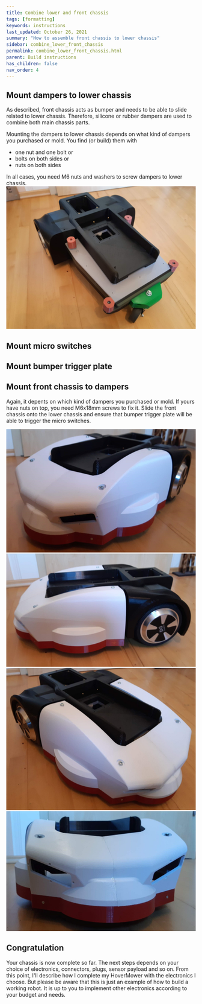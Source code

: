 ```yaml
---
title: Combine lower and front chassis
tags: [formatting]
keywords: instructions
last_updated: October 26, 2021
summary: "How to assemble front chassis to lower chassis"
sidebar: combine_lower_front_chassis
permalink: combine_lower_front_chassis.html
parent: Build instructions
has_children: false
nav_order: 4
---
```

## Mount dampers to lower chassis

As described, front chassis acts as bumper and needs to be able to slide related to lower chassis. 
Therefore, silicone or rubber dampers are used to combine both main chassis parts.

Mounting the dampers to lower chassis depends on what kind of dampers you purchased or mold. You find (or build) them with
- one nut and one bolt or 
- bolts on both sides or
- nuts on both sides

In all cases, you need M6 nuts and washers to screw dampers to lower chassis. 
![](/images/lower_chassis_complete.jpg)

## Mount micro switches 

## Mount bumper trigger plate


## Mount front chassis to dampers
Again, it depents on which kind of dampers you purchased or mold. If yours have nuts on top, you need M6x18mm screws to fix it.
Slide the front chassis onto the lower chassis and ensure that bumper trigger plate will be able to trigger the micro switches.
 

![](/images/chassis_final_1.jpg)
![](/images/chassis_final_2.jpg)
![](/images/chassis_final_3.jpg)
![](/images/chassis_final_4.jpg)

## Congratulation
Your chassis is now complete so far. The next steps depends on your choice of electronics, connectors, plugs, sensor payload and so on.
From this point, I'll describe how I complete my HoverMower with the electronics I choose. But please be aware that this is just an example
of how to build a working robot. It is up to you to implement other electronics according to your budget and needs.



